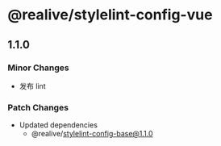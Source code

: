 # @realive/stylelint-config-vue

## 1.1.0
### Minor Changes

- 发布 lint

### Patch Changes

- Updated dependencies
  - @realive/stylelint-config-base@1.1.0
